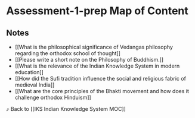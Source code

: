 # Assessment-1-prep Map of Content


## Notes
- [[What is the philosophical significance of Vedangas philosophy regarding the orthodox school of thought]]
- [[Please write a short note on the Philosophy of Buddhism.]]
- [[What is the relevance of the Indian Knowledge System in modern education]]
- [[How did the Sufi tradition influence the social and religious fabric of medieval India]]
- [[What are the core principles of the Bhakti movement and how does it challenge orthodox Hinduism]]

⤴️ Back to [[IKS Indian Knowledge System MOC]]